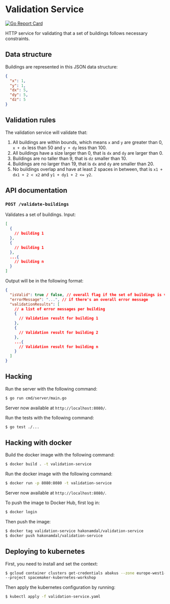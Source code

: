 # Validation Service

[![Go Report Card](https://goreportcard.com/badge/github.com/spacemakerai/spacemaker-docker-kubernetes-course)](https://goreportcard.com/report/github.com/spacemakerai/spacemaker-docker-kubernetes-course)

HTTP service for validating that a set of buildings follows necessary
constraints.

## Data structure

Buildings are represented in this JSON data structure:

```json
{
  "x": 1,
  "y": 1,
  "dx": 5,
  "dy": 5,
  "dz": 5
}
```

## Validation rules

The validation service will validate that:

1. All buildings are within bounds, which means `x` and `y` are greater than 0,
   `x + dx` less than 50 and `y + dy` less than 100.
2. All buildings have a size larger than 0, that is `dx` and `dy` are larger than 0.
3. Buildings are no taller than 9, that is `dz` smaller than 10.
4. Buildings are no larger than 19, that is `dx` and `dy` are smaller than 20.
5. No buildings overlap and have at least 2 spaces in between, that is `x1 + dx1 + 2 < x2` and `y1 + dy1 + 2 <= y2`.

## API documentation

### `POST /validate-buildings`

Validates a set of buildings. Input:

```json
[
  {
    // building 1
  },
  {
    // building 1
  },
  ...{
    // building n
  }
]
```

Output will be in the following format:

```json
{
  "isValid": true / false, // overall flag if the set of buildings is valid or not
  "errorMessage": "...", // if there's an overall error message
  "validationResults": [
    // a list of error messages per building
    {
      // Validation result for building 1
    },
    {
      // Validation result for building 2
    },
    ...{
      // Validation result for building n
    }
  ]
}
```

## Hacking

Run the server with the following command:

```bash
$ go run cmd/server/main.go
```

Server now available at `http://localhost:8080/`.

Run the tests with the following command:

```bash
$ go test ./...
```

## Hacking with docker

Build the docker image with the following command:

```bash
$ docker build . -t validation-service
```

Run the docker image with the following command:

```bash
$ docker run -p 8080:8080 -t validation-service
```

Server now available at `http://localhost:8080/`.

To push the image to Docker Hub, first log in:

```bash
$ docker login
```

Then push the image:

```bash
$ docker tag validation-service hakonamdal/validation-service
$ docker push hakonamdal/validation-service
```

## Deploying to kubernetes

First, you need to install and set the context:

```bash
$ gcloud container clusters get-credentials abakus --zone europe-west1-b \
--project spacemaker-kubernetes-workshop
```

Then apply the kubernetes configuration by running:

```bash
$ kubectl apply -f validation-service.yaml
```
